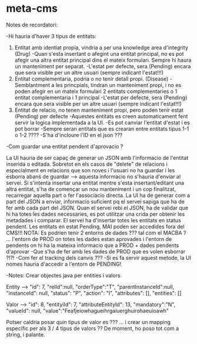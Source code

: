 # meta-cms

Notes de recordatori:

-Hi hauria d'haver 3 tipus de entitats:

  1) Entitat amb identiat propia, vindria a ser una knowledge area d'integrity (Drug)
    -Quan s'esta insertant o afegint una entitat principal, no es pot afegir una altra entitat principal dins el mateix formulari. Sempre hi haura un manteniment per separat.
    -L'estat per defecte, sera (Pending) encara que sera visible per un altre usuari (sempre indicant l'estat!!!)
  2) Entitat complementaria, podria o no tenir detall propi. (Disease)
    -Semblantment a les princpials, tindran un manteniment propi, i no es poden afegir en un mateix formulari 2 entitats complementaries o 1 entitat complementaria i 1 principal
    -L'estat per defecte, sera (Pending) encara que sera visible per un altre usuari (sempre indicant l'estat!!!)
  3) Entitat de relacio, no tenen manteniment propi, pero poden tenir estat (Pending) per defecte
    -Aquestes entitats es creen automaticament fent servir la logica implementada a la UI.
    -Es pot canviar l'entitat d'estat i es pot borrar
    -Sempre seran entitats que es crearan entre entitats tipus 1-1 o 1-2 ????
    -S'ha d'incloure l'ID en el json ???


-Com guardar una entitat pendent d'aprovacio ?

  La UI hauria de ser capaç de generar un JSON amb l'informacio de l'entitat inserida o editada. Sobretot en els casos de "delete" de relacions i especialment en relacions que son noves i l'usuari no ha guardar i les esborra abans de guardar --> aquesta informacio no s'hauria d'enviar al servei.
  Si s'intenta insertar una entitat mentre s'esta insertant/editant una altra entitat, s'ha de començar un nou manteniment i un cop finalitzat, recarregar aquella part o fer l'associacio directa.
  La UI ha de generar com a part del JSON a enviar, informacio suficient pq el servei sapiga que ha de fer amb cada part del JSON.
  Quan el servei rebi el JSON, ha de validar que hi ha totes les dades necessaries, es pot utilitzar una crida per obtenir les metadades i comparar.
  El servei ha d'insertar totes les entitats en status pendent. Les entitats en estat Pending, MAI poden ser accedides fora del CMS!!!
  NOTA: Es podrien tenir 2 entorns de dades ??? tal com el MACBA ? ... l'entorn de PROD on totes les dades estan aprovades i l'entorn de pendents on hi ha la mateixa informacio que a PROD + dades pendents d'aprovar
    -Que s'ha de fer amb les dades de PROD que es volen esborrar ?!?!
    -Com fer el tracking dels canvis ???
    -Si es fa servir aquest metode, la UI nomes hauria d'accedir a l'entorn de PENDING!


-Notes:
  Crear objectes java per entities i valors

  Entity -->
  "id": 7,
  "relId":null,
  "orderType":"T",
  "parentInstanceId":null,
  "instanceId": null,
  "status": "P",
  "action": "I",
    "attributes": [],
    "entities": []

  Valor -->
  "id": 8,
  "entityiId": 7,
  "attributeEntityId": 13,
  "mandatory":"N",
  "valueId": null,
  "value":"Feafjeiowhagueihrgaiuerghuirohaeuioawh"

Potser caldria posar quin tipus de valor es ??? ... i crear un mapping especific per als 3 / 4 tipus de valors ??
De moment, ho poso tot com a string, i palante.
